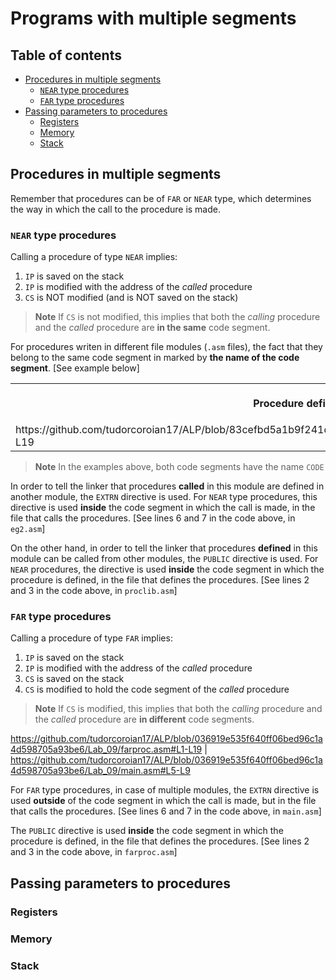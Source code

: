 # Programs with multiple segments <!-- omit in toc -->

## Table of contents <!-- omit in toc -->
- [Procedures in multiple segments](#procedures-in-multiple-segments)
  - [`NEAR` type procedures](#near-type-procedures)
  - [`FAR` type procedures](#far-type-procedures)
- [Passing parameters to procedures](#passing-parameters-to-procedures)
  - [Registers](#registers)
  - [Memory](#memory)
  - [Stack](#stack)

## Procedures in multiple segments
Remember that procedures can be of `FAR` or `NEAR` type, which determines the way in which the call to the procedure is made.

### `NEAR` type procedures
Calling a procedure of type `NEAR` implies:
1. `IP` is saved on the stack
2. `IP` is modified with the address of the *called* procedure
3. `CS` is NOT modified (and is NOT saved on the stack)

> **Note**
> If `CS` is not modified, this implies that both the *calling* procedure and the *called* procedure are **in the same** code segment.

For procedures writen in different file modules (`.asm` files), the fact that they belong to the same code segment in marked by **the name of the code segment**. [See example below]

<table>
<tr>
<th align="center">
<img width="441" height="1">
<p align="center">
Procedure definition
</p>
</th>
<th align="center">
<img width="441" height="1">
<p align="center">
Procedure call
</p>
</th>
</tr>
<tr>
<td>
https://github.com/tudorcoroian17/ALP/blob/83cefbd5a1b9f241d3feb881c264fd2c581909da/Lab_08/proclib.asm#L1-L19
</td>
<td>
https://github.com/tudorcoroian17/ALP/blob/03befd34e46049e90e998ae6cae6039436d6f36c/Lab_08/eg2.asm#L5-L9
</td>
</tr>
</table>

> **Note**
> In the examples above, both code segments have the name `CODE`

In order to tell the linker that procedures **called** in this module are defined in another module, the `EXTRN` directive is used. For `NEAR` type procedures, this directive is used **inside** the code segment in which the call is made, in the file that calls the procedures. [See lines 6 and 7 in the code above, in `eg2.asm`]

On the other hand, in order to tell the linker that procedures **defined** in this module can be called from other modules, the `PUBLIC` directive is used. For `NEAR` procedures, the directive is used **inside** the code segment in which the procedure is defined, in the file that defines the procedures. [See lines 2 and 3 in the code above, in `proclib.asm`] 

### `FAR` type procedures
Calling a procedure of type `FAR` implies:
1. `IP` is saved on the stack
2. `IP` is modified with the address of the *called* procedure
3. `CS` is saved on the stack
4. `CS` is modified to hold the code segment of the *called* procedure

> **Note**
> If `CS` is modified, this implies that both the *calling* procedure and the *called* procedure are **in different** code segments.

https://github.com/tudorcoroian17/ALP/blob/036919e535f640ff06bed96c1a4d598705a93be6/Lab_09/farproc.asm#L1-L19 | https://github.com/tudorcoroian17/ALP/blob/036919e535f640ff06bed96c1a4d598705a93be6/Lab_09/main.asm#L5-L9

For `FAR` type procedures, in case of multiple modules, the `EXTRN` directive is used **outside**  of the code segment in which the call is made, but in the file that calls the procedures. [See lines 6 and 7 in the code above, in `main.asm`]

The `PUBLIC` directive is used **inside** the code segment in which the procedure is defined, in the file that defines the procedures. [See lines 2 and 3 in the code above, in `farproc.asm`]

## Passing parameters to procedures

### Registers

### Memory

### Stack


